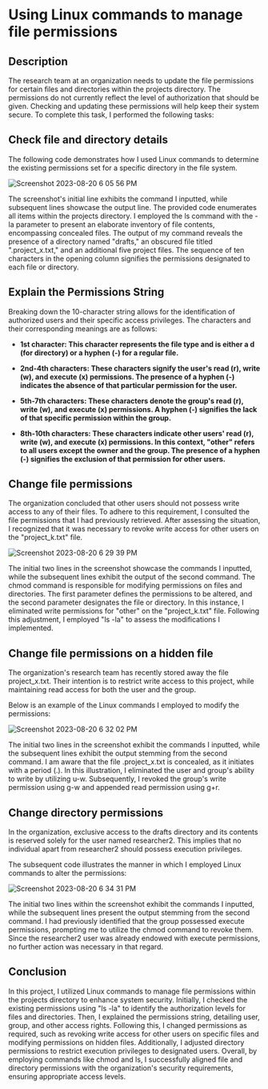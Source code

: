 <h1>Using Linux commands to manage file permissions</h1>


<h2>Description</h2>
The research team at an organization needs to update the file permissions for certain files and directories within the projects directory. The permissions do not currently reflect the level of authorization that should be given. Checking and updating these permissions will help keep their system secure. To complete this task, I performed the following tasks:
<br />


<h2>Check file and directory details</h2>
The following code demonstrates how I used Linux commands to determine the existing permissions set for a specific directory in the file system.

![Screenshot 2023-08-20 6 05 56 PM](https://github.com/mmedinabet/mmedinabet/assets/142737434/3d7cc316-b4ee-4293-831c-f7211b253572)


The screenshot's initial line exhibits the command I inputted, while subsequent lines showcase the output line. The provided code enumerates all items within the projects directory. I employed the ls command with the -la parameter to present an elaborate inventory of file contents, encompassing concealed files. The output of my command reveals the presence of a directory named "drafts," an obscured file titled ".project_x.txt," and an additional five project files. The sequence of ten characters in the opening column signifies the permissions designated to each file or directory.

<h2> Explain the Permissions String</h2>
Breaking down the 10-character string allows for the identification of authorized users and their specific access privileges. The characters and their corresponding meanings are as follows:

- <b>1st character: This character represents the file type and is either a d (for directory) or a hyphen (-) for a regular file.</b>

- <b>2nd-4th characters: These characters signify the user's read (r), write (w), and execute (x) permissions. The presence of a hyphen (-) indicates the absence of that particular permission for the user.</b>

- <b>5th-7th characters: These characters denote the group's read (r), write (w), and execute (x) permissions. A hyphen (-) signifies the lack of that specific permission within the group.</b>

- <b>8th-10th characters: These characters indicate other users' read (r), write (w), and execute (x) permissions. In this context, "other" refers to all users except the owner and the group. The presence of a hyphen (-) signifies the exclusion of that permission for other users.</b>

<h2>Change file permissions</h2>
The organization concluded that other users should not possess write access to any of their files. To adhere to this requirement, I consulted the file permissions that I had previously retrieved. After assessing the situation, I recognized that it was necessary to revoke write access for other users on the "project_k.txt" file.

![Screenshot 2023-08-20 6 29 39 PM](https://github.com/mmedinabet/Using-Linux-commands-to-manage-file-permissions/assets/142737434/7777479c-43bf-483f-9c23-7e6c9e43034c)


The initial two lines in the screenshot showcase the commands I inputted, while the subsequent lines exhibit the output of the second command. The chmod command is responsible for modifying permissions on files and directories. The first parameter defines the permissions to be altered, and the second parameter designates the file or directory. In this instance, I eliminated write permissions for "other" on the "project_k.txt" file. Following this adjustment, I employed "ls -la" to assess the modifications I implemented.

<h2> Change file permissions on a hidden file </h2>
The organization's research team has recently stored away the file project_x.txt. Their intention is to restrict write access to this project, while maintaining read access for both the user and the group.

Below is an example of the Linux commands I employed to modify the permissions:

![Screenshot 2023-08-20 6 32 02 PM](https://github.com/mmedinabet/Using-Linux-commands-to-manage-file-permissions/assets/142737434/534344cd-d862-4c8e-8fc3-4e87cbe2d6f6)

The initial two lines in the screenshot exhibit the commands I inputted, while the subsequent lines exhibit the output stemming from the second command. I am aware that the file .project_x.txt is concealed, as it initiates with a period (.). In this illustration, I eliminated the user and group's ability to write by utilizing u-w. Subsequently, I revoked the group's write permission using g-w and appended read permission using g+r.

<h2>Change directory permissions</h2>
In the organization, exclusive access to the drafts directory and its contents is reserved solely for the user named researcher2. This implies that no individual apart from researcher2 should possess execution privileges.

The subsequent code illustrates the manner in which I employed Linux commands to alter the permissions:

![Screenshot 2023-08-20 6 34 31 PM](https://github.com/mmedinabet/Using-Linux-commands-to-manage-file-permissions/assets/142737434/f2845195-a069-4541-9d5b-1d22de0f9e3d)


The initial two lines within the screenshot exhibit the commands I inputted, while the subsequent lines present the output stemming from the second command. I had previously identified that the group possessed execute permissions, prompting me to utilize the chmod command to revoke them. Since the researcher2 user was already endowed with execute permissions, no further action was necessary in that regard.

<h2> Conclusion</h2> 
In this project, I utilized Linux commands to manage file permissions within the projects directory to enhance system security. Initially, I checked the existing permissions using "ls -la" to identify the authorization levels for files and directories. Then, I explained the permissions string, detailing user, group, and other access rights. Following this, I changed permissions as required, such as revoking write access for other users on specific files and modifying permissions on hidden files. Additionally, I adjusted directory permissions to restrict execution privileges to designated users. Overall, by employing commands like chmod and ls, I successfully aligned file and directory permissions with the organization's security requirements, ensuring appropriate access levels.
</p>



